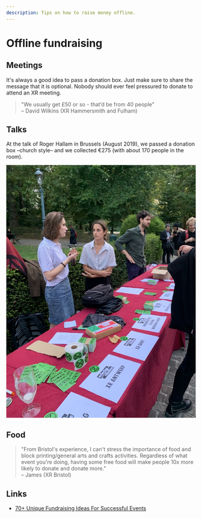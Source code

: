 ```yaml
---
description: Tips on how to raise money offline.
---
```


# Offline fundraising

## Meetings

It's always a good idea to pass a donation box. Just make sure to share the message that it is optional. Nobody should ever feel pressured to donate to attend an XR meeting.

> "We usually get £50 or so - that’d be from 40 people"  
> – David Wilkins \(XR Hammersmith and Fulham\)

## Talks

At the talk of Roger Hallam in Brussels \(August 2019\), we passed a donation box –church style– and we collected €275 \(with about 170 people in the room\).

![Social after Roger&apos;s talk in Brussels, August 2019](../.gitbook/assets/unadjustednonraw_thumb_18832.jpg)

## Food

> "From Bristol's experience, I can't stress the importance of food and block printing/general arts and crafts activities. Regardless of what event you're doing, having some free food will make people 10x more likely to donate and donate more."  
> – James \(XR Bristol\)

## Links

* [70+ Unique Fundraising Ideas For Successful Events](https://www.eventbrite.co.uk/blog/unique-fundraising-event-ideas-ds00/)


